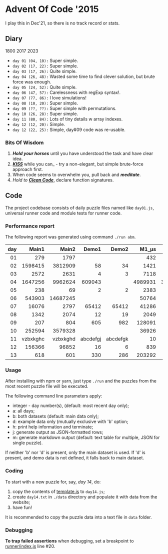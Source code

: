 # Advent Of Code '2015

I play this in Dec'21, so there is no track record or stats.

## Diary
1800 2017 2023

* `day 01 (04, 10):` Super simple.
* `day 02 (17, 22):` Super simple.
* `day 03 (17, 26):` Quite simple.
* `day 04 (26, 48):` Wasted some time to find clever solution, but brute force was enough.
* `day 05 (24, 52):` Quite simple.
* `day 06 (47, 57):` Carelessness with regExp syntax!.
* `day 07 (77, 86):` I love simulations!
* `day 08 (10, 20):` Super simple.
* `day 09 (??, ??):` Super simple with permutations.
* `day 10 (26, 28):` Super simple.
* `day 11 (80, 84):` Lots of tiny details w array indexes.
* `day 12 (12, 20):` Simple.
* `day 12 (22, 25):` Simple, day#09 code was re-usable.

### Bits Of Wisdom
1. _**Hold your horses**_ until you have understood the task and have clear idea.
1. [_**KISS**_](https://en.wikipedia.org/wiki/KISS_principle) while you can_ -
   try a non-elegant, but simple brute-force approach first.
1. When code seems to overwhelm you, pull back and _**meditate**_.
1. _Hold to [**Clean Code**](https://en.wikipedia.org/wiki/Robert_C._Martin)_,
   declare function signatures.

## Code
The project codebase consists of daily puzzle files named like `day01.js`, universal runner code
and module tests for runner code.

### Performance report
The following report was generated using command `./run abm`.

| day|Main1|Main2|Demo1|Demo2|M1_µs|M2_µs|D1_µs|D2_µs|
|---:|---:|---:|---:|---:|---:|---:|---:|---:|
|01|279|1797| | |432|98| | |
|02|1598415|3812909|58|34|1421|1239|94|83|
|03|2572|2631|4|3|7118|6087|74|61|
|04|1647256|9962624|609043| |4989931|39786213|2988310| |
|05|238|69|2|2|2383|4757|189|156|
|06|543903|14687245| | |50764|63036| | |
|07|16076|2797|65412|65412|41286|111607|213|241|
|08|1342|2074|12|19|2049|2480|125|146|
|09|207|804|605|982|128091|140686|325|127|
|10|252594|3579328| | |36926|535464| | |
|11|vzbxkghc|vzbxkghd|abcdefgj|abcdefgk|10|13|166|62|
|12|156366|96852|16|6|839|6373|146|135|
|13|618|601|330|286|203292|2133490|695|11380|

### Usage

After installing with npm or yarn, just type `./run` and the puzzles from the most
recent puzzle file will be executed.

The following command line parameters apply:

* integer - day number(s), (default: most recent day only);
* a: all days;
* b: both datasets (default: main data only);
* d: example data only (mutually exclusive with 'b' option;
* h: print help information and terminate;
* j: generate output as JSON-formatted rows;
* m: generate markdown output (default: text table for multiple, JSON for single puzzle).

If neither 'b' nor 'd' is present, only the main dataset is used. If 'd' is present, and demo data
is not defined, it falls back to main dataset.

### Coding

To start with a new puzzle for, say, _day 14_, do:
1. copy the contents of [template.js](./template.js) to `day14.js`;
1. create `day14.txt` in `./data` directory and populate it with data from the website;
1. have fun!

It is recommended to copy the puzzle data into a text file in `data` folder.

### Debugging

**To trap failed assertions** when debugging, set a breakpoint to
[runner/index.js](./runner/index.js) line #20.
